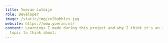 ```yaml
---
title: Yoeran Luteijn
role: Developer
image: /static/img/co2bubbles.jpg
website: https://www.yoeran.nl/
content: Learnings I made during this project and why I think it's an important
  topic to think about.
---
```

